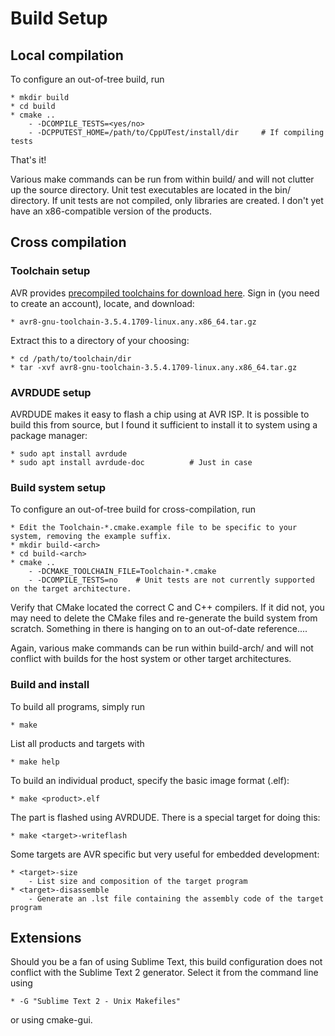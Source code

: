 # Build Setup


## Local compilation
To configure an out-of-tree build, run

    * mkdir build
    * cd build
    * cmake ..
        - -DCOMPILE_TESTS=<yes/no>
        - -DCPPUTEST_HOME=/path/to/CppUTest/install/dir 	# If compiling tests

That's it!

Various make commands can be run from within build/ and will not clutter up the source directory.
Unit test executables are located in the bin/ directory.
If unit tests are not compiled, only libraries are created. I don't yet have an x86-compatible version of the products.


## Cross compilation

### Toolchain setup
AVR provides [precompiled toolchains for download here](http://www.atmel.com/tools/atmelavrtoolchainforlinux.aspx).
Sign in (you need to create an account), locate, and download:

	* avr8-gnu-toolchain-3.5.4.1709-linux.any.x86_64.tar.gz

Extract this to a directory of your choosing:

	* cd /path/to/toolchain/dir
	* tar -xvf avr8-gnu-toolchain-3.5.4.1709-linux.any.x86_64.tar.gz


### AVRDUDE setup
AVRDUDE makes it easy to flash a chip using at AVR ISP.
It is possible to build this from source, but I found it sufficient to install it to system using a package manager:

	* sudo apt install avrdude
	* sudo apt install avrdude-doc			# Just in case


### Build system setup
To configure an out-of-tree build for cross-compilation, run

    * Edit the Toolchain-*.cmake.example file to be specific to your system, removing the example suffix.
    * mkdir build-<arch>
    * cd build-<arch>
    * cmake ..
        - -DCMAKE_TOOLCHAIN_FILE=Toolchain-*.cmake
        - -DCOMPILE_TESTS=no    # Unit tests are not currently supported on the target architecture.

Verify that CMake located the correct C and C++ compilers.
If it did not, you may need to delete the CMake files and re-generate the build system from scratch. Something in there is hanging on to an out-of-date reference....

Again, various make commands can be run within build-arch/ and will not conflict with builds for the host system or other target architectures.

### Build and install
To build all programs, simply run

	* make

List all products and targets with

	* make help

To build an individual product, specify the basic image format (.elf):

	* make <product>.elf

The part is flashed using AVRDUDE. There is a special target for doing this:

	* make <target>-writeflash

Some targets are AVR specific but very useful for embedded development:

	* <target>-size
		- List size and composition of the target program
	* <target>-disassemble
		- Generate an .lst file containing the assembly code of the target program



## Extensions
Should you be a fan of using Sublime Text, this build configuration does not conflict with the Sublime Text 2 generator.
Select it from the command line using

    * -G "Sublime Text 2 - Unix Makefiles"

or using cmake-gui.
